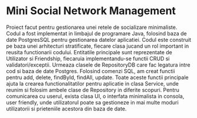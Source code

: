 
# Mini Social Network Management

Proiect facut pentru gestionarea unei retele de socializare minimaliste. Codul a fost implementat in limbajul de programare Java, folosind baza de date PostgresSQL pentru gestionarea datelor aplicatiei. Codul este construit pe baza unei arhitecturi stratificate, fiecare clasa jucand un rol important in reusita functionarii codului. Entitatile principale sunt reprezentate de Utilizator si Friendship, fiecaruia implementandu-se functii CRUD si validatori/exceptii. Urmeaza clasele de RepositoryDB care fac legatura intre cod si baza de date Postgres. Folosind comenzi SQL, am creat functii pentru add, delete, findById, findAll, update. Toate aceste functii principale ajuta la crearea functionalitatilor pentru aplicatie in clasa Service, unde reunim si folosim ambele clase de Repository in diferite scopuri. Pentru comunicarea cu userul, exista clasa UI, o interfata minimalista in consola, user friendly, unde utilizatorul poate sa gestioneze in mai multe moduri utilizatorii si prieteniile acestora din baza de date. 
